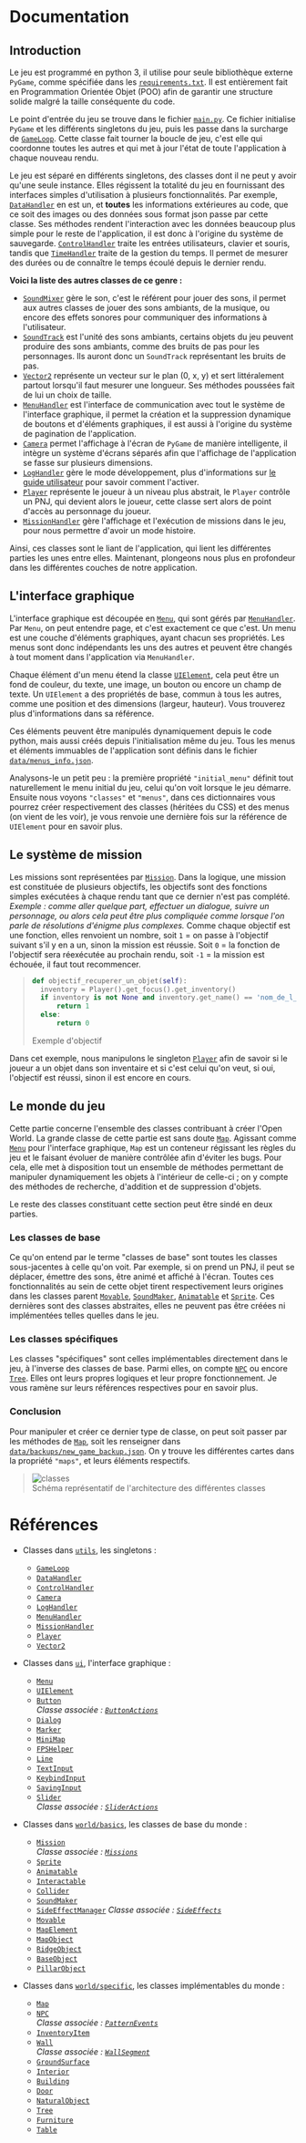 # Documentation

## Introduction

Le jeu est programmé en python 3, il utilise pour seule bibliothèque externe `PyGame`, comme spécifiée dans les [`requirements.txt`](../requirements.txt). Il est entièrement fait en Programmation Orientée Objet (POO) afin de garantir une structure solide malgré la taille conséquente du code.

Le point d'entrée du jeu se trouve dans le fichier [`main.py`](../sources/main.py). Ce fichier initialise `PyGame` et les différents singletons du jeu, puis les passe dans la surcharge de [`GameLoop`](utils/game_loop.md). Cette classe fait tourner la boucle de jeu, c'est elle qui coordonne toutes les autres et qui met à jour l'état de toute l'application à chaque nouveau rendu.

Le jeu est séparé en différents singletons, des classes dont il ne peut y avoir qu'une seule instance. Elles régissent la totalité du jeu en fournissant des interfaces simples d'utilisation à plusieurs fonctionnalités. Par exemple, [`DataHandler`](utils/data_handler.md) en est un, et **toutes** les informations extérieures au code, que ce soit des images ou des données sous format json passe par cette classe. Ses méthodes rendent l'interaction avec les données beaucoup plus simple pour le reste de l'application, il est donc à l'origine du système de sauvegarde. [`ControlHandler`](utils/control_handler.md) traite les entrées utilisateurs, clavier et souris, tandis que [`TimeHandler`](utils/time_handler.md) traite de la gestion du temps. Il permet de mesurer des durées ou de connaître le temps écoulé depuis le dernier rendu.

**Voici la liste des autres classes de ce genre :**

- [`SoundMixer`](utils/sound_mixer.md) gère le son, c'est le référent pour jouer des sons, il permet aux autres classes de jouer des sons ambiants, de la musique, ou encore des effets sonores pour communiquer des informations à l'utilisateur.
- [`SoundTrack`](utils/sound_track.md) est l'unité des sons ambiants, certains objets du jeu peuvent produire des sons ambiants, comme des bruits de pas pour les personnages. Ils auront donc un `SoundTrack` représentant les bruits de pas.
- [`Vector2`](utils/vector_2.md) représente un vecteur sur le plan (0, x, y) et sert littéralement partout lorsqu'il faut mesurer une longueur. Ses méthodes poussées fait de lui un choix de taille.
- [`MenuHandler`](utils/menu_handler.md) est l'interface de communication avec tout le système de l'interface graphique, il permet la création et la suppression dynamique de boutons et d'éléments graphiques, il est aussi à l'origine du système de pagination de l'application.
- [`Camera`](utils/camera.md) permet l'affichage à l'écran de `PyGame` de manière intelligente, il intègre un système d'écrans séparés afin que l'affichage de l'application se fasse sur plusieurs dimensions.
- [`LogHandler`](utils/log_handler.md) gère le mode développement, plus d'informations sur [le guide utilisateur](user_guide.md) pour savoir comment l'activer.
- [`Player`](utils/player.md) représente le joueur à un niveau plus abstrait, le `Player` contrôle un PNJ, qui devient alors le joueur, cette classe sert alors de point d'accès au personnage du joueur.
- [`MissionHandler`](utils/mission_handler.md) gère l'affichage et l'exécution de missions dans le jeu, pour nous permettre d'avoir un mode histoire.

Ainsi, ces classes sont le liant de l'application, qui lient les différentes parties les unes entre elles. Maintenant, plongeons nous plus en profondeur dans les différentes couches de notre application.

## L'interface graphique

L'interface graphique est découpée en [`Menu`](ui/menu.md), qui sont gérés par [`MenuHandler`](utils/menu_handler.md). Par `Menu`, on peut entendre page, et c'est exactement ce que c'est. Un menu est une couche d'éléments graphiques, ayant chacun ses propriétés. Les menus sont donc indépendants les uns des autres et peuvent être changés à tout moment dans l'application via `MenuHandler`.

Chaque élément d'un menu étend la classe [`UIElement`](ui/ui_element.md), cela peut être un fond de couleur, du texte, une image, un bouton ou encore un champ de texte.
Un `UIElement` a des propriétés de base, commun à tous les autres, comme une position et des dimensions (largeur, hauteur). Vous trouverez plus d'informations dans sa référence.

Ces éléments peuvent être manipulés dynamiquement depuis le code python, mais aussi créés depuis l'initialisation même du jeu.
Tous les menus et éléments immuables de l'application sont définis dans le fichier [`data/menus_info.json`](../data/menus_info.json).

Analysons-le un petit peu :
la première propriété `"initial_menu"` définit tout naturellement le menu initial du jeu, celui qu'on voit lorsque le jeu démarre. Ensuite nous voyons `"classes"` et `"menus"`, dans ces dictionnaires vous pourrez créer respectivement des classes (héritées du CSS) et des menus (on vient de les voir), je vous renvoie une dernière fois sur la référence de `UIElement` pour en savoir plus.

## Le système de mission

Les missions sont représentées par [`Mission`](world/basics/mission.md). Dans la logique, une mission est constituée de plusieurs objectifs, les objectifs sont des fonctions simples exécutées à chaque rendu tant que ce dernier n'est pas complété. *Exemple : comme aller quelque part, effectuer un dialogue, suivre un personnage, ou alors cela peut être plus compliquée comme lorsque l'on parle de résolutions d'énigme plus complexes.* Comme chaque objectif est une fonction, elles renvoient un nombre, soit `1` = on passe à l'objectif suivant s'il y en a un, sinon la mission est réussie. Soit `0` = la fonction de l'objectif sera réexécutée au prochain rendu, soit `-1` = la mission est échouée, il faut tout recommencer.

> ```python
> def objectif_recuperer_un_objet(self):
> 	inventory = Player().get_focus().get_inventory()
> 	if inventory is not None and inventory.get_name() == 'nom_de_l_objet':
> 		return 1
> 	else:
> 		return 0
> ```
> Exemple d'objectif

Dans cet exemple, nous manipulons le singleton [`Player`](utils/player.md) afin de savoir si le joueur a un objet dans son inventaire et si c'est celui qu'on veut, si oui, l'objectif est réussi, sinon il est encore en cours.

## Le monde du jeu

Cette partie concerne l'ensemble des classes contribuant à créer l'Open World. La grande classe de cette partie est sans doute [`Map`](world/specific/map.md). Agissant comme [`Menu`](ui/menu.md) pour l'interface graphique, `Map` est un conteneur régissant les règles du jeu et le faisant évoluer de manière contrôlée afin d'éviter les bugs. Pour cela, elle met à disposition tout un ensemble de méthodes permettant de manipuler dynamiquement les objets à l'intérieur de celle-ci ; on y compte des méthodes de recherche, d'addition et de suppression d'objets.

Le reste des classes constituant cette section peut être sindé en deux parties.

### Les classes de base

Ce qu'on entend par le terme "classes de base" sont toutes les classes sous-jacentes à celle qu'on voit. Par exemple, si on prend un PNJ, il peut se déplacer, émettre des sons, être animé et affiché à l'écran. Toutes ces fonctionnalités au sein de cette objet tirent respectivement leurs origines dans les classes parent [`Movable`](world/basics/movable.md), [`SoundMaker`](world/basics/sound_maker.md), [`Animatable`](world/basics/animatable.md) et [`Sprite`](world/basics/sprite.md). Ces dernières sont des classes abstraites, elles ne peuvent pas être créées ni implémentées telles quelles dans le jeu.

### Les classes spécifiques

Les classes "spécifiques" sont celles implémentables directement dans le jeu, à l'inverse des classes de base. Parmi elles, on compte [`NPC`](world/specific/npc.md) ou encore [`Tree`](world/specific/tree.md). Elles ont leurs propres logiques et leur propre fonctionnement. Je vous ramène sur leurs références respectives pour en savoir plus.

### Conclusion

Pour manipuler et créer ce dernier type de classe, on peut soit passer par les méthodes de [`Map`](world/specific/map.md), soit les renseigner dans [`data/backups/new_game_backup.json`](../data/backups/new_game_backup.json). On y trouve les différentes cartes dans la propriété `"maps"`, et leurs éléments respectifs.

> ![classes](../exemples/doc_1.png) \
> Schéma représentatif de l'architecture des différentes classes

# Références

- Classes dans [`utils`](../sources/src/utils/README.md), les singletons :
    * [`GameLoop`](utils/game_loop.md)
    * [`DataHandler`](utils/data_handler.md)
    * [`ControlHandler`](utils/control_handler.md)
    * [`Camera`](utils/camera.md)
    * [`LogHandler`](utils/log_handler.md)
    * [`MenuHandler`](utils/menu_handler.md)
    * [`MissionHandler`](utils/mission_handler.md)
    * [`Player`](utils/player.md)
    * [`Vector2`](utils/vector_2.md)

- Classes dans [`ui`](../sources/src/ui/README.md), l'interface graphique :
    * [`Menu`](ui/menu.md)
    * [`UIElement`](ui/ui_element.md)
    * [`Button`](ui/button.md) \
    *Classe associée : [`ButtonActions`](ui/button_actions.md)*
    * [`Dialog`](ui/dialog.md)
    * [`Marker`](ui/marker.md)
    * [`MiniMap`](ui/mini_map.md)
    * [`FPSHelper`](ui/fps_helper.md)
    * [`Line`](ui/line.md)
    * [`TextInput`](ui/text_input.md)
    * [`KeybindInput`](ui/keybind_input.md)
    * [`SavingInput`](ui/saving_input.md)
    * [`Slider`](ui/slider.md) \
    *Classe associée : [`SliderActions`](ui/slider_actions.md)*

- Classes dans [`world/basics`](../sources/src/world/basics/README.md), les classes de base du monde :
    * [`Mission`](world/basics/mission.md) \
    *Classe associée : [`Missions`](world/basics/missions.md)*
    * [`Sprite`](world/basics/sprite.md)
    * [`Animatable`](world/basics/animatable.md)
    * [`Interactable`](world/basics/interactable.md)
    * [`Collider`](world/basics/collider.md)
    * [`SoundMaker`](world/basics/sound_maker.md)
    * [`SideEffectManager`](world/basics/side_effects_manager.md)
    *Classe associée : [`SideEffects`](world/basics/side_effects.md)*
    * [`Movable`](world/basics/movable.md)
    * [`MapElement`](world/basics/map_element.md)
    * [`MapObject`](world/basics/map_object.md)
    * [`RidgeObject`](world/basics/ridge_object.md)
    * [`BaseObject`](world/basics/base_object.md)
    * [`PillarObject`](world/basics/pillar_object.md)

- Classes dans [`world/specific`](../sources/src/world/specific/README.md), les classes implémentables du monde :
    * [`Map`](world/specific/map.md)
    * [`NPC`](world/specific/npc.md) \
    *Classe associée : [`PatternEvents`](world/specific/pattern_events.md)*
    * [`InventoryItem`](world/specific/inventory_item.md)
    * [`Wall`](world/specific/wall.md) \
    *Classe associée : [`WallSegment`](world/specific/wall_segment.md)*
    * [`GroundSurface`](world/specific/ground_surface.md)
    * [`Interior`](world/specific/interior.md)
    * [`Building`](world/specific/building.md)
    * [`Door`](world/specific/door.md)
    * [`NaturalObject`](world/specific/natural_object.md)
    * [`Tree`](world/specific/tree.md)
    * [`Furniture`](world/specific/furniture.md)
    * [`Table`](world/specific/table.md)
